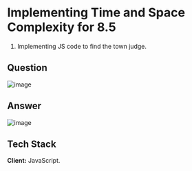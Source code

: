 
# Implementing Time and Space Complexity for 8.5
1. Implementing JS code to find the town judge.

## Question

![image](https://user-images.githubusercontent.com/102906185/197203256-620d7c85-a948-4be5-ab18-67f94b3b1978.png)

## Answer 

![image](https://user-images.githubusercontent.com/102906185/197203512-bcfef1bb-40d4-43a2-94e9-c4447f78fbef.png)


## Tech Stack

**Client:** JavaScript.



